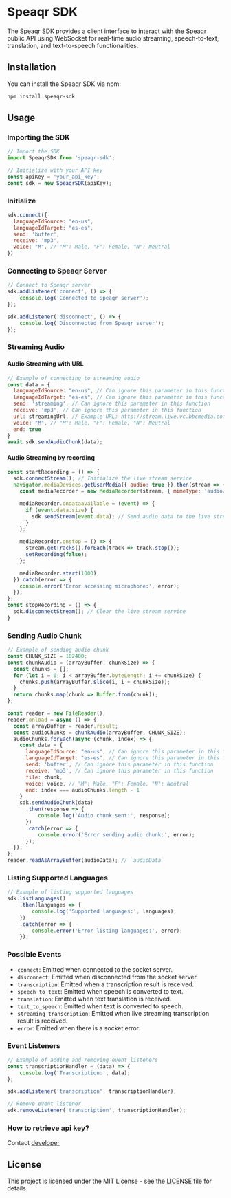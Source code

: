 # Speaqr SDK

The Speaqr SDK provides a client interface to interact with the Speaqr public API using WebSocket for real-time audio streaming, speech-to-text, translation, and text-to-speech functionalities.

## Installation

You can install the Speaqr SDK via npm:

```bash
npm install speaqr-sdk
```

## Usage

### Importing the SDK

```javascript
// Import the SDK
import SpeaqrSDK from 'speaqr-sdk';

// Initialize with your API key
const apiKey = 'your_api_key';
const sdk = new SpeaqrSDK(apiKey);
```

### Initialize
```javascript
sdk.connect({
  languageIdSource: "en-us",
  languageIdTarget: "es-es",
  send: 'buffer',
  receive: 'mp3',
  voice: "M", // "M": Male, "F": Female, "N": Neutral
})
```

### Connecting to Speaqr Server

```javascript
// Connect to Speaqr server
sdk.addListener('connect', () => {
    console.log('Connected to Speaqr server');
});

sdk.addListener('disconnect', () => {
    console.log('Disconnected from Speaqr server');
});
```

### Streaming Audio
#### Audio Streaming with URL
```javascript
// Example of connecting to streaming audio
const data = {
  languageIdSource: "en-us", // Can ignore this parameter in this function
  languageIdTarget: "es-es", // Can ignore this parameter in this function
  send: 'streaming', // Can ignore this parameter in this function
  receive: 'mp3', // Can ignore this parameter in this function
  url: streamingUrl, // Example URL: http://stream.live.vc.bbcmedia.co.uk/bbc_world_service
  voice: "M", // "M": Male, "F": Female, "N": Neutral
  end: true
}
await sdk.sendAudioChunk(data);
```

#### Audio Streaming by recording
```javascript
const startRecording = () => {
  sdk.connectStream(); // Initialize the live stream service
  navigator.mediaDevices.getUserMedia({ audio: true }).then(stream => {
    const mediaRecorder = new MediaRecorder(stream, { mimeType: 'audio/webm' });

    mediaRecorder.ondataavailable = (event) => {
      if (event.data.size) {
        sdk.sendStream(event.data); // Send audio data to the live stream service
      }
    };

    mediaRecorder.onstop = () => {
      stream.getTracks().forEach(track => track.stop());
      setRecording(false);
    };

    mediaRecorder.start(1000);
  }).catch(error => {
    console.error('Error accessing microphone:', error);
  });
};
const stopRecording = () => {
  sdk.disconnectStream(); // Clear the live stream service
}
```

### Sending Audio Chunk

```javascript
// Example of sending audio chunk
const CHUNK_SIZE = 102400;
const chunkAudio = (arrayBuffer, chunkSize) => {
  const chunks = [];
  for (let i = 0; i < arrayBuffer.byteLength; i += chunkSize) {
    chunks.push(arrayBuffer.slice(i, i + chunkSize));
  }
  return chunks.map(chunk => Buffer.from(chunk));
};

const reader = new FileReader();
reader.onload = async () => {
  const arrayBuffer = reader.result;
  const audioChunks = chunkAudio(arrayBuffer, CHUNK_SIZE);
  audioChunks.forEach(async (chunk, index) => {
    const data = {
      languageIdSource: "en-us", // Can ignore this parameter in this function
      languageIdTarget: "es-es", // Can ignore this parameter in this function
      send: 'buffer', // Can ignore this parameter in this function
      receive: 'mp3', // Can ignore this parameter in this function
      file: chunk,
      voice: voice, // "M": Male, "F": Female, "N": Neutral
      end: index === audioChunks.length - 1
    }
    sdk.sendAudioChunk(data)
      .then(response => {
          console.log('Audio chunk sent:', response);
      })
      .catch(error => {
          console.error('Error sending audio chunk:', error);
      });
  });
};
reader.readAsArrayBuffer(audioData); // `audioData`
```

### Listing Supported Languages

```javascript
// Example of listing supported languages
sdk.listLanguages()
    .then(languages => {
        console.log('Supported languages:', languages);
    })
    .catch(error => {
        console.error('Error listing languages:', error);
    });
```

### Possible Events

- `connect`: Emitted when connected to the socket server.
- `disconnect`: Emitted when disconnected from the socket server.
- `transcription`: Emitted when a transcription result is received.
- `speech_to_text`: Emitted when speech is converted to text.
- `translation`: Emitted when text translation is received.
- `text_to_speech`: Emitted when text is converted to speech.
- `streaming_transcription`: Emitted when live streaming transcription result is received.
- `error`: Emitted when there is a socket error.

### Event Listeners

```javascript
// Example of adding and removing event listeners
const transcriptionHandler = (data) => {
    console.log('Transcription:', data);
};

sdk.addListener('transcription', transcriptionHandler);

// Remove event listener
sdk.removeListener('transcription', transcriptionHandler);
```
### How to retrieve api key?
Contact [developer](mailto:lucianvalentin119@gmail.com)

## License

This project is licensed under the MIT License - see the [LICENSE](LICENSE) file for details.
